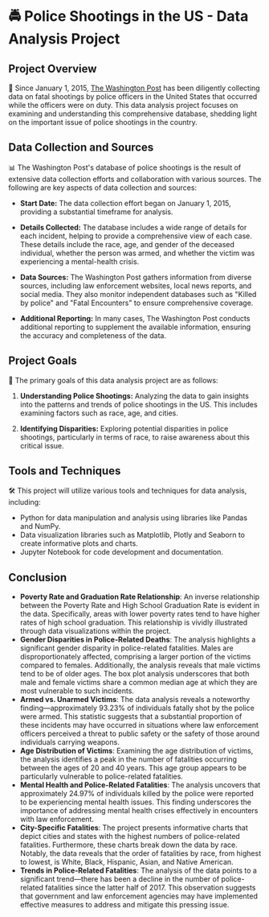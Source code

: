 # 🚔 Police Shootings in the US - Data Analysis Project

## **Project Overview**

📅 Since January 1, 2015, [The Washington Post](https://www.washingtonpost.com/) has been diligently collecting data on fatal shootings by police officers in the United States that occurred while the officers were on duty. This data analysis project focuses on examining and understanding this comprehensive database, shedding light on the important issue of police shootings in the country.

## **Data Collection and Sources**

📊 The Washington Post's database of police shootings is the result of extensive data collection efforts and collaboration with various sources. The following are key aspects of data collection and sources:

- **Start Date:** The data collection effort began on January 1, 2015, providing a substantial timeframe for analysis.

- **Details Collected:** The database includes a wide range of details for each incident, helping to provide a comprehensive view of each case. These details include the race, age, and gender of the deceased individual, whether the person was armed, and whether the victim was experiencing a mental-health crisis.

- **Data Sources:** The Washington Post gathers information from diverse sources, including law enforcement websites, local news reports, and social media. They also monitor independent databases such as "Killed by police" and "Fatal Encounters" to ensure comprehensive coverage.

- **Additional Reporting:** In many cases, The Washington Post conducts additional reporting to supplement the available information, ensuring the accuracy and completeness of the data.

## **Project Goals**

🎯 The primary goals of this data analysis project are as follows:

1. **Understanding Police Shootings:** Analyzing the data to gain insights into the patterns and trends of police shootings in the US. This includes examining factors such as race, age, and cities.

2. **Identifying Disparities:** Exploring potential disparities in police shootings, particularly in terms of race, to raise awareness about this critical issue.


## **Tools and Techniques**

🛠️ This project will utilize various tools and techniques for data analysis, including:

- Python for data manipulation and analysis using libraries like Pandas and NumPy.
- Data visualization libraries such as Matplotlib, Plotly and Seaborn to create informative plots and charts.
- Jupyter Notebook for code development and documentation.

## Conclusion

- **Poverty Rate and Graduation Rate Relationship**: An inverse relationship between the Poverty Rate and High School Graduation Rate is evident in the data. Specifically, areas with lower poverty rates tend to have higher rates of high school graduation. This relationship is vividly illustrated through data visualizations within the project.
- **Gender Disparities in Police-Related Deaths**: The analysis highlights a significant gender disparity in police-related fatalities. Males are disproportionately affected, comprising a larger portion of the victims compared to females. Additionally, the analysis reveals that male victims tend to be of older ages. The box plot analysis underscores that both male and female victims share a common median age at which they are most vulnerable to such incidents.
- **Armed vs. Unarmed Victims**: The data analysis reveals a noteworthy finding—approximately 93.23% of individuals fatally shot by the police were armed. This statistic suggests that a substantial proportion of these incidents may have occurred in situations where law enforcement officers perceived a threat to public safety or the safety of those around individuals carrying weapons.
- **Age Distribution of Victims**:  Examining the age distribution of victims, the analysis identifies a peak in the number of fatalities occurring between the ages of 20 and 40 years. This age group appears to be particularly vulnerable to police-related fatalities.
- **Mental Health and Police-Related Fatalities**: The analysis uncovers that approximately 24.97% of individuals killed by the police were reported to be experiencing mental health issues. This finding underscores the importance of addressing mental health crises effectively in encounters with law enforcement.
- **City-Specific Fatalities**: The project presents informative charts that depict cities and states with the highest numbers of police-related fatalities. Furthermore, these charts break down the data by race. Notably, the data reveals that the order of fatalities by race, from highest to lowest, is White, Black, Hispanic, Asian, and Native American.
- **Trends in Police-Related Fatalities**: The analysis of the data points to a significant trend—there has been a decline in the number of police-related fatalities since the latter half of 2017. This observation suggests that government and law enforcement agencies may have implemented effective measures to address and mitigate this pressing issue.
